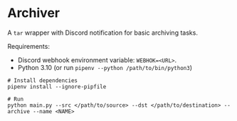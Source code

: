 # Archiver
A `tar` wrapper with Discord notification for basic archiving tasks.


Requirements:
- Discord webhook environment variable: `WEBHOK=<URL>`.
- Python 3.10 (or run `pipenv --python /path/to/bin/python3`)


```
# Install dependencies
pipenv install --ignore-pipfile

# Run
python main.py --src </path/to/source> --dst </path/to/destination> --archive --name <NAME>
```

